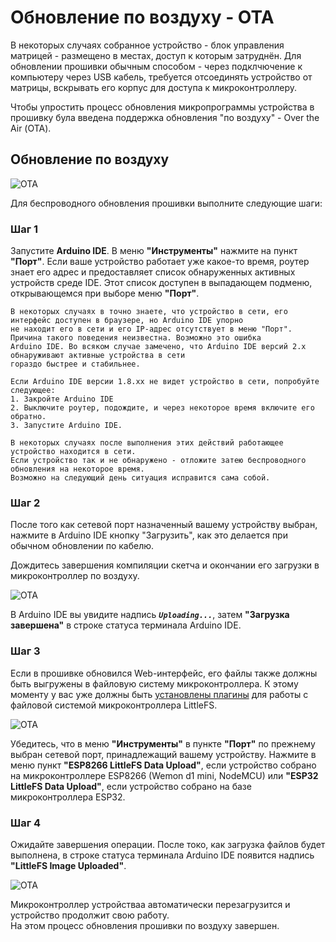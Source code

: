 # Обновление по воздуху - ОТА

В некоторых случаях собранное устройство - блок управления матрицей - размещено в местах, доступ к которым затруднён.
Для обновлении прошивки обычным способом - через подклчючение к компьютеру через USB кабель, требуется отсоединять устройство от матрицы,
вскрывать его корпус для доступа к микроконтроллеру.  

Чтобы упростить процесс обновления микропрограммы устройства в прошивку була введена поддержка обновления "по воздуху" - 
Over the Air (ОТА).  

## Обновление по воздуху

![OTA](https://github.com/vvip-68/LedPanelWiFi/blob/main/wiki/ОТА/picture-1.png)

Для беспроводного обновления прошивки выполните следующие шаги:  

### Шаг 1

Запустите **Arduino IDE**. В меню **"Инструменты"** нажмите на пункт **"Порт"**.
Если ваше устройство работает уже какое-то время, роутер знает его адрес и предоставляет список
обнаруженных активных устройств среде IDE. Этот список доступен в выпадающем подменю, открывающемся
при выборе меню **"Порт"**.   

```
В некоторых случаях в точно знаете, что устройство в сети, его интерфейс доступен в браузере, но Arduino IDE упорно
не находит его в сети и его IP-адрес отсутствует в меню "Порт". Причина такого поведения неизвестна. Возможно это ошибка
Arduino IDE. Во всяком случае замечено, что Arduino IDE версий 2.x обнаруживают активные устройства в сети
гораздо быстрее и стабильнее.

Если Arduino IDE версии 1.8.xx не видет устройство в сети, попробуйте следующее:
1. Закройте Arduino IDE
2. Выключите роутер, подождите, и через некоторое время включите его обратно.
3. Запустите Arduino IDE.

В некоторых случаях после выполнения этих действий работающее устройство находится в сети.
Если устройство так и не обнаружено - отложите затею беспроводного обновления на некоторое время.
Возможно на следующий день ситуация исправится сама собой.
```

### Шаг 2

После того как сетевой порт назначенный вашему устройству выбран, нажмите в Arduino IDE  кнопку "Загрузить",
как это делается при обычном обновлении по кабелю.  

Дождитесь завершения компиляции скетча и окончании его загрузки в микроконтроллер по воздуху.  

![OTA](https://github.com/vvip-68/LedPanelWiFi/blob/main/wiki/ОТА/picture-2.png)

В Arduino IDE вы увидите надпись ***`Uploading...`***, затем **"Загрузка завершена"** в строке статуса терминала Arduino IDE.  

### Шаг 3

Если в прошивке обновился Web-интерфейс, его файлы также должны быть выгружены в файловую систему микроконтроллера.
К этому моменту у вас уже должны быть [установлены плагины](https://github.com/vvip-68/LedPanelWiFi/wiki/Загрузка-данных-в-файловую-систему-МК) 
для работы с файловой системой микроконтроллера LittleFS.  

![OTA](https://github.com/vvip-68/LedPanelWiFi/blob/main/wiki/ОТА/picture-3.png)

Убедитесь, что в меню **"Инструменты"** в пункте **"Порт"** по прежнему выбран сетевой порт, принадлежащий вашему устройству.
Нажмите в меню пункт **"ESP8266 LittleFS Data Upload"**, если устройство собрано на микроконтроллере ESP8266 (Wemon d1 mini, NodeMCU) или
**"ESP32 LittleFS Data Upload"**, если устройство собрано на базе микроконтроллера ESP32.  

### Шаг 4

Ожидайте завершения операции. После токо, как загрузка файлов будет выполнена, в строке статуса терминала Arduino IDE
появится надпись **"LittleFS Image Uploaded"**.  

![OTA](https://github.com/vvip-68/LedPanelWiFi/blob/main/wiki/ОТА/picture-4.png)

Микроконтроллер устройстваа автоматически перезагрузится и устройство продолжит свою работу.  
На этом процесс обновления прошивки по воздуху завершен.  


